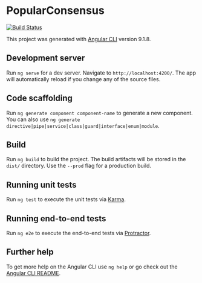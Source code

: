 # PopularConsensus

[![Build Status]()](https://codebuild.eu-central-1.amazonaws.com/badges?uuid=eyJlbmNyeXB0ZWREYXRhIjoiWlpxanJLOFB6SThLVVBob1NIRHd4N0Fzb0R4MDMyM3B1NlU4Z3NqVnNJYXpaRXJETUF1ajhnanNFM1VJUUR0SXlVUDd5TEp0Tm1qR0gzeXVjK2ZZRGhjPSIsIml2UGFyYW1ldGVyU3BlYyI6Im5HL0NORHZ5SXZwOVZSRm0iLCJtYXRlcmlhbFNldFNlcmlhbCI6MX0%3D&branch=master)

This project was generated with [Angular CLI](https://github.com/angular/angular-cli) version 9.1.8.

## Development server

Run `ng serve` for a dev server. Navigate to `http://localhost:4200/`. The app will automatically reload if you change any of the source files.

## Code scaffolding

Run `ng generate component component-name` to generate a new component. You can also use `ng generate directive|pipe|service|class|guard|interface|enum|module`.

## Build

Run `ng build` to build the project. The build artifacts will be stored in the `dist/` directory. Use the `--prod` flag for a production build.

## Running unit tests

Run `ng test` to execute the unit tests via [Karma](https://karma-runner.github.io).

## Running end-to-end tests

Run `ng e2e` to execute the end-to-end tests via [Protractor](http://www.protractortest.org/).

## Further help

To get more help on the Angular CLI use `ng help` or go check out the [Angular CLI README](https://github.com/angular/angular-cli/blob/master/README.md).
